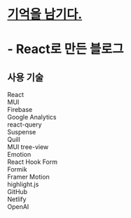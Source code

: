 # [기억을 남기다.](https://deljjang.github.io)

# \- React로 만든 블로그

## 사용 기술

React  
MUI  
Firebase  
Google Analytics  
react-query  
Suspense  
Quill  
MUI tree-view  
Emotion  
React Hook Form  
Formik  
Framer Motion  
highlight.js  
GitHub  
Netlify  
OpenAI

